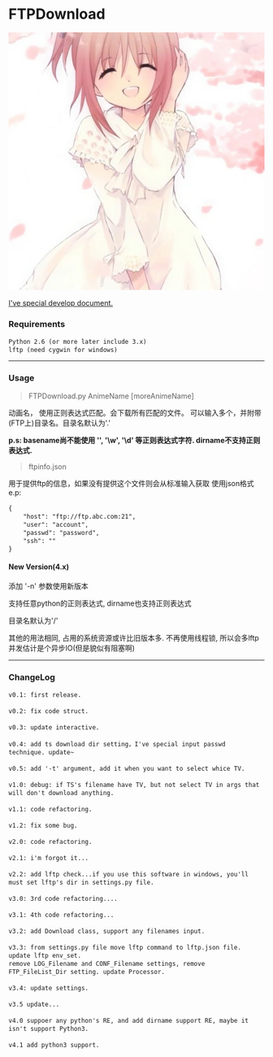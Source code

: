 ﻿FTPDownload
===========

   [![LittleKey](https://github.com/LittleKey/gallery/blob/master/MyPic.png?raw=true)](https://github.com/LittleKey)

   [I've special develop document.](https://github.com/LittleKey/FTPDownload/blob/master/src/README.md)



### Requirements

    Python 2.6 (or more later include 3.x)
    lftp (need cygwin for windows)

------------------------
### Usage

   > FTPDownload.py AnimeName [moreAnimeName]

   动画名， 使用正则表达式匹配。会下载所有匹配的文件。
   可以输入多个，并附带(FTP上)目录名。目录名默认为'.'

   **p.s: basename尚不能使用 '\', '\w', '\d' 等正则表达式字符. dirname不支持正则表达式.**

  > ftpinfo.json

   用于提供ftp的信息，如果没有提供这个文件则会从标准输入获取
   使用json格式 e.p:

    {
        "host": "ftp://ftp.abc.com:21",
        "user": "account",
        "passwd": "password",
        "ssh": ""
    }

#### New Version(4.x)

   添加 '-n' 参数使用新版本

   支持任意python的正则表达式, dirname也支持正则表达式

   目录名默认为'/'

   其他的用法相同, 占用的系统资源或许比旧版本多.
   不再使用线程锁, 所以会多lftp并发估计是个异步IO(但是貌似有阻塞啊)

------------------------
### ChangeLog

    v0.1: first release.

    v0.2: fix code struct.

    v0.3: update interactive.

    v0.4: add ts download dir setting，I've special input passwd technique. update~

    v0.5: add '-t' argument, add it when you want to select whice TV.

    v1.0: debug: if TS's filename have TV, but not select TV in args that will don't download anything.

    v1.1: code refactoring.

    v1.2: fix some bug.

    v2.0: code refactoring.

    v2.1: i'm forgot it...

    v2.2: add lftp check...if you use this software in windows, you'll must set lftp's dir in settings.py file.

    v3.0: 3rd code refactoring....

    v3.1: 4th code refactoring...

    v3.2: add Download class, support any filenames input.

    v3.3: from settings.py file move lftp command to lftp.json file. update lftp env_set.
    remove LOG_Filename and CONF_Filename settings, remove FTP_FileList_Dir setting. update Processor.

    v3.4: update settings.

    v3.5 update...

    v4.0 suppoer any python's RE, and add dirname support RE, maybe it isn't support Python3.

    v4.1 add python3 support.
